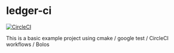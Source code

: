 # ledger-ci

[![CircleCI](https://circleci.com/gh/jleni/ledger-ci-test.svg?style=svg)](https://circleci.com/gh/jleni/ledger-ci-test)

This is a basic example project using cmake / google test / CircleCI workflows / Bolos
